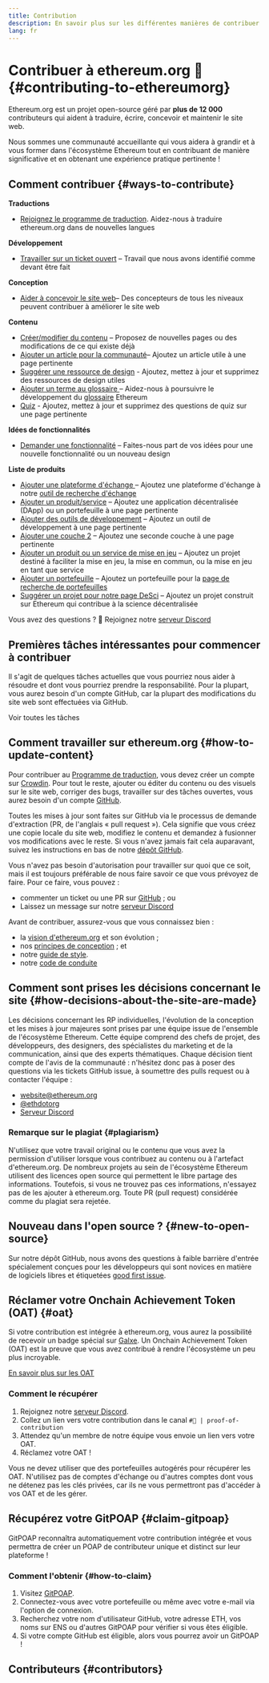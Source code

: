 ```yaml
---
title: Contribution
description: En savoir plus sur les différentes manières de contribuer à ethereum.org
lang: fr
---
```


# Contribuer à ethereum.org 🦄 {#contributing-to-ethereumorg}

Ethereum.org est un projet open-source géré par **plus de 12 000** contributeurs qui aident à traduire, écrire, concevoir et maintenir le site web.

Nous sommes une communauté accueillante qui vous aidera à grandir et à vous former dans l'écosystème Ethereum tout en contribuant de manière significative et en obtenant une expérience pratique pertinente !

## Comment contribuer {#ways-to-contribute}

**Traductions**
- [Rejoignez le programme de traduction](/contributing/translation-program/). Aidez-nous à traduire ethereum.org dans de nouvelles langues

**Développement**
- [Travailler sur un ticket ouvert](https://github.com/ethereum/ethereum-org-website/issues) – Travail que nous avons identifié comme devant être fait

**Conception**
- [Aider à concevoir le site web](/contributing/design/)– Des concepteurs de tous les niveaux peuvent contribuer à améliorer le site web

**Contenu**
- [Créer/modifier du contenu](/contributing/#how-to-update-content) – Proposez de nouvelles pages ou des modifications de ce qui existe déjà
- [Ajouter un article pour la communauté](/contributing/content-resources/)– Ajoutez un article utile à une page pertinente
- [Suggérer une ressource de design](/contributing/design/adding-design-resources/) - Ajoutez, mettez à jour et supprimez des ressources de design utiles
- [Ajouter un terme au glossaire ](/contributing/adding-glossary-terms/) – Aidez-nous à poursuivre le développement du [glossaire](/glossary/) Ethereum
- [Quiz](/contributing/quizzes/) - Ajoutez, mettez à jour et supprimez des questions de quiz sur une page pertinente

**Idées de fonctionnalités**
- [Demander une fonctionnalité](https://github.com/ethereum/ethereum-org-website/issues/new?assignees=&labels=Type%3A+Feature&template=feature_request.yaml&title=) – Faites-nous part de vos idées pour une nouvelle fonctionnalité ou un nouveau design

**Liste de produits**
- [Ajouter une plateforme d'échange ](/contributing/adding-exchanges/)– Ajoutez une plateforme d'échange à notre [outil de recherche d'échange](/get-eth/#country-picker)
- [Ajouter un produit/service](/contributing/adding-products/) – Ajoutez une application décentralisée (DApp) ou un portefeuille à une page pertinente
- [Ajouter des outils de développement](/contributing/adding-developer-tools/) – Ajoutez un outil de développement à une page pertinente
- [Ajouter une couche 2](/contributing/adding-layer-2s/) – Ajoutez une seconde couche à une page pertinente
- [Ajouter un produit ou un service de mise en jeu](/contributing/adding-staking-products/) – Ajoutez un projet destiné à faciliter la mise en jeu, la mise en commun, ou la mise en jeu en tant que service
- [Ajouter un portefeuille](/contributing/adding-wallets/) – Ajoutez un portefeuille pour la [page de recherche de portefeuilles](/wallets/find-wallet/)
- [Suggérer un projet pour notre page DeSci](/contributing/adding-desci-projects/) – Ajoutez un projet construit sur Ethereum qui contribue à la science décentralisée

Vous avez des questions ? 🤔 Rejoignez notre [serveur Discord](https://discord.gg/ethereum-org)

## Premières tâches intéressantes pour commencer à contribuer

Il s'agit de quelques tâches actuelles que vous pourriez nous aider à résoudre et dont vous pourriez prendre la responsabilité. Pour la plupart, vous aurez besoin d'un compte GitHub, car la plupart des modifications du site web sont effectuées via GitHub.

<IssuesList issues={gfissues} my={8} />

<ButtonLink href="https://github.com/ethereum/ethereum-org-website/issues">Voir toutes les tâches</ButtonLink>

## Comment travailler sur ethereum.org {#how-to-update-content}

Pour contribuer au [Programme de traduction](/contributing/translation-program/), vous devez créer un compte sur [Crowdin](https://crowdin.com/project/ethereum-org). Pour tout le reste, ajouter ou éditer du contenu ou des visuels sur le site web, corriger des bugs, travailler sur des tâches ouvertes, vous aurez besoin d'un compte [GitHub](https://github.com/).

Toutes les mises à jour sont faites sur GitHub via le processus de demande d'extraction (PR, de l'anglais « pull request »). Cela signifie que vous créez une copie locale du site web, modifiez le contenu et demandez à fusionner vos modifications avec le reste. Si vous n'avez jamais fait cela auparavant, suivez les instructions en bas de notre [dépôt GitHub](https://github.com/ethereum/ethereum-org-website).

Vous n'avez pas besoin d'autorisation pour travailler sur quoi que ce soit, mais il est toujours préférable de nous faire savoir ce que vous prévoyez de faire. Pour ce faire, vous pouvez :

- commenter un ticket ou une PR sur [GitHub](https://github.com/ethereum/ethereum-org-website) ; ou
- Laissez un message sur notre [serveur Discord](https://discord.gg/ethereum-org)

Avant de contribuer, assurez-vous que vous connaissez bien :

- la [vision d'ethereum.org](/about/) et son évolution ;
- nos [principes de conception](/contributing/design-principles/) ; et
- notre [guide de style](/contributing/style-guide/).
- notre [code de conduite](/community/code-of-conduct)

<ContributorsQuizBanner mt={16} mb={8} />

## Comment sont prises les décisions concernant le site {#how-decisions-about-the-site-are-made}

Les décisions concernant les RP individuelles, l'évolution de la conception et les mises à jour majeures sont prises par une équipe issue de l'ensemble de l'écosystème Ethereum. Cette équipe comprend des chefs de projet, des développeurs, des designers, des spécialistes du marketing et de la communication, ainsi que des experts thématiques. Chaque décision tient compte de l'avis de la communauté : n'hésitez donc pas à poser des questions via les tickets GitHub issue, à soumettre des pulls request ou à contacter l'équipe :

- [website@ethereum.org](mailto:website@ethereum.org)
- [@ethdotorg](https://twitter.com/ethdotorg)
- [Serveur Discord](https://discord.gg/ethereum-org)

### Remarque sur le plagiat {#plagiarism}

N'utilisez que votre travail original ou le contenu que vous avez la permission d'utiliser lorsque vous contribuez au contenu ou à l'artefact d'ethereum.org. De nombreux projets au sein de l'écosystème Ethereum utilisent des licences open source qui permettent le libre partage des informations. Toutefois, si vous ne trouvez pas ces informations, n'essayez pas de les ajouter à ethereum.org. Toute PR (pull request) considérée comme du plagiat sera rejetée.

## Nouveau dans l'open source ? {#new-to-open-source}

Sur notre dépôt GitHub, nous avons des questions à faible barrière d'entrée spécialement conçues pour les développeurs qui sont novices en matière de logiciels libres et étiquetées [good first issue](https://github.com/ethereum/ethereum-org-website/issues?q=is%3Aopen+is%3Aissue+label%3A%22good+first+issue%22).

## Réclamer votre Onchain Achievement Token (OAT) {#oat}

Si votre contribution est intégrée à ethereum.org, vous aurez la possibilité de recevoir un badge spécial sur [Galxe](https://app.galxe.com/quest/ethereumorg). Un Onchain Achievement Token (OAT) est la preuve que vous avez contribué à rendre l'écosystème un peu plus incroyable.

[En savoir plus sur les OAT](https://help.galxe.com/en/articles/7067290-galxe-oats-reward-and-celebrate-achievements)

### Comment le récupérer
1. Rejoignez notre [serveur Discord](https://discord.gg/ethereum-org).
2. Collez un lien vers votre contribution dans le canal `#🥇 | proof-of-contribution`
3. Attendez qu'un membre de notre équipe vous envoie un lien vers votre OAT.
4. Réclamez votre OAT !

Vous ne devez utiliser que des portefeuilles autogérés pour récupérer les OAT. N'utilisez pas de comptes d'échange ou d'autres comptes dont vous ne détenez pas les clés privées, car ils ne vous permettront pas d'accéder à vos OAT et de les gérer.

## Récupérez votre GitPOAP {#claim-gitpoap}

GitPOAP reconnaîtra automatiquement votre contribution intégrée et vous permettra de créer un POAP de contributeur unique et distinct sur leur plateforme !


### Comment l'obtenir {#how-to-claim}

1. Visitez [GitPOAP](https://www.gitpoap.io).
2. Connectez-vous avec votre portefeuille ou même avec votre e-mail via l'option de connexion.
3. Recherchez votre nom d'utilisateur GitHub, votre adresse ETH, vos noms sur ENS ou d'autres GitPOAP pour vérifier si vous êtes éligible.
4. Si votre compte GitHub est éligible, alors vous pourrez avoir un GitPOAP !

## Contributeurs {#contributors}

<Contributors />
